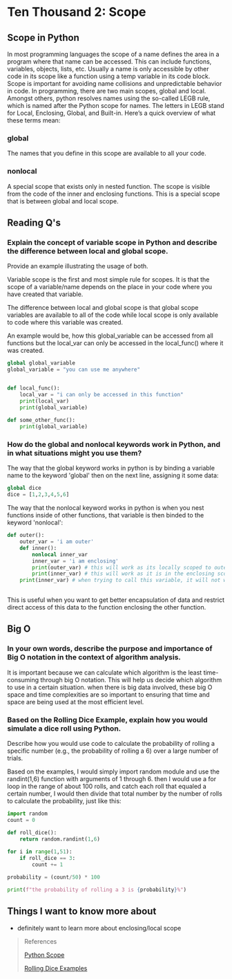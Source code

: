 # Ten Thousand 2: Scope 

## Scope in Python

In most programming languages the scope of a name defines the area in a program where that name can be accessed. 
This can include functions, variables, objects, lists, etc. Usually a name is only accessible by other code in its scope
like a function using a temp variable in its code block. Scope is important for avoiding name collisions and unpredictable 
behavior in code. In programming, there are two main scopes, global and local. Amongst others, 
python resolves names using the so-called LEGB rule, which is named after the Python scope for names. 
The letters in LEGB stand for Local, Enclosing, Global, and Built-in. Here’s a quick overview of what these terms mean:

### global

The names that you define in this scope are available to all your code.

### nonlocal

A special scope that exists only in nested function. 
The scope is visible from the code of the inner and enclosing functions.
This is a special scope that is between global and local scope.

## Reading Q's

### Explain the concept of variable scope in Python and describe the difference between local and global scope. 
Provide an example illustrating the usage of both.

Variable scope is the first and most simple rule for scopes. It is that the scope of a variable/name depends on the place
in your code where you have created that variable. 

The difference between local and global scope is that global scope variables are available to all of the code while local 
scope is only available to code where this variable was created. 

An example would be, how this global_variable can be accessed from all functions but the local_var can only be accessed
in the local_func() where it was created.
```python
global global_variable
global_variable = "you can use me anywhere"


def local_func():
    local_var = "i can only be accessed in this function"
    print(local_var)
    print(global_variable)
    
def some_other_func():
    print(global_variable)


```

### How do the global and nonlocal keywords work in Python, and in what situations might you use them?

The way that the global keyword works in python is by binding a variable name to the keyword 'global' then on the next line, assigning it some data:
```python
global dice
dice = [1,2,3,4,5,6]
```

The way that the nonlocal keyword works in python is when you nest functions inside of other functions,
that variable is then binded to the keyword 'nonlocal':
```python
def outer():
    outer_var = 'i am outer'
    def inner():
        nonlocal inner_var 
        inner_var = 'i am enclosing'
        print(outer_var) # this will work as its locally scoped to outer() and accessible to inner()
        print(inner_var) # this will work as it is in the enclosing scope of inner() 
    print(inner_var) # when trying to call this variable, it will not work and gives an 'unreferenced' error because it is in the enclosing scope of inner()
    
```

This is useful when you want to get better encapsulation of data and restrict direct access of this data to the function enclosing the other function.

## Big O

### In your own words, describe the purpose and importance of Big O notation in the context of algorithm analysis.

It is important because we can calculate which algorithm is the least time-consuming through big O notation. This will help us decide
which algorithm to use in a certain situation. when there is big data involved, these big O space and time complexities are so important to 
ensuring that time and space are being used at the most efficient level.

### Based on the Rolling Dice Example, explain how you would simulate a dice roll using Python. 
Describe how you would use code to calculate the probability of rolling a specific number (e.g., the probability of rolling a 6) over a large number of trials.

Based on the examples, I would simply import random module and use the randint(1,6) function with arguments of 1 through 6. 
then I would use a for loop in the range of about 100 rolls, and catch each roll that equaled a certain number, I would then divide that total number by the number of rolls 
to calculate the probability, just like this:

```python
import random
count = 0

def roll_dice():
    return random.randint(1,6)
        
for i in range(1,51):
    if roll_dice == 3:
        count += 1

probability = (count/50) * 100

print(f"the probability of rolling a 3 is {probability}%")

```

## Things I want to know more about

- definitely want to learn more about enclosing/local scope

>References
>
> [Python Scope](https://realpython.com/python-scope-legb-rule/)
> 
> [Rolling Dice Examples](https://artofproblemsolving.com/wiki/index.php/Basic_Programming_With_Python#Random)